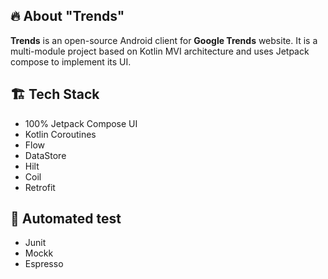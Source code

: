 ## 🔥 About "Trends"

**Trends** is an open-source Android client for **Google Trends** website. It is a multi-module project based on Kotlin MVI architecture and uses Jetpack compose to implement its UI.

## 🏗 Tech Stack
- 100% Jetpack Compose UI
- Kotlin Coroutines
- Flow
- DataStore
- Hilt
- Coil
- Retrofit

## 🔬 Automated test
- Junit
- Mockk
- Espresso